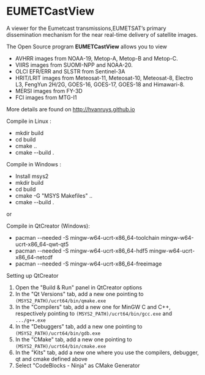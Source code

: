 EUMETCastView
=============

A viewer for the Eumetcast transmissions,EUMETSAT’s primary dissemination mechanism for the near real-time delivery of satellite images.

The Open Source program **EUMETCastView** allows you to view

- AVHRR images from NOAA-19, Metop-A, Metop-B and Metop-C.
- VIIRS images from SUOMI-NPP and NOAA-20.
- OLCI EFR/ERR and SLSTR from Sentinel-3A
- HRIT/LRIT images from Meteosat-11, Meteosat-10, Meteosat-8, Electro L3, FengYun 2H/2G, GOES-16, GOES-17, GOES-18 and Himawari-8.
- MERSI images from FY-3D
- FCI images from MTG-I1

More details are found on http://hvanruys.github.io

Compile in Linux :
- mkdir build
- cd build
- cmake ..
- cmake --build .

Compile in Windows :
- Install msys2
- mkdir build
- cd build
- cmake -G "MSYS Makefiles" ..
- cmake --build .

or

Compile in QtCreator (Windows):

- pacman --needed -S mingw-w64-ucrt-x86_64-toolchain mingw-w64-ucrt-x86_64-qwt-qt5
- pacman --needed -S mingw-w64-ucrt-x86_64-hdf5 mingw-w64-ucrt-x86_64-netcdf
- pacman --needed -S mingw-w64-ucrt-x86_64-freeimage

Setting up QtCreator

 1. Open the "Build & Run" panel in QtCreator options
 2. In the "Qt Versions" tab, add a new one pointing to `(MSYS2_PATH)/ucrt64/bin/qmake.exe`
 3. In the "Compilers" tab, add a new one for MinGW C and C++, respectively pointing to `(MSYS2_PATH)/ucrt64/bin/gcc.exe` and `.../g++.exe`
 4. In the "Debuggers" tab, add a new one pointing to `(MSYS2_PATH)/ucrt64/bin/gdb.exe`
 5. In the "CMake" tab, add a new one pointing to `(MSYS2_PATH)/ucrt64/bin/cmake.exe`
 6. In the "Kits" tab, add a new one where you use the compilers, debugger, qt and cmake defined above
 7. Select "CodeBlocks - Ninja" as CMake Generator

